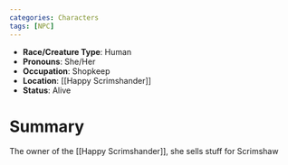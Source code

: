 ```yaml
---
categories: Characters
tags: [NPC]
---
```

- **Race/Creature Type**: Human
- **Pronouns**:  She/Her
- **Occupation**: Shopkeep
- **Location**:  [[Happy Scrimshander]]
- **Status**: Alive

# Summary
The owner of the [[Happy Scrimshander]], she sells stuff for Scrimshaw